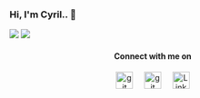 ### Hi, I'm Cyril.. 👋 
  
<img src="https://github-readme-stats.vercel.app/api?username=cyril1010">

<img src="https://github-readme-stats.vercel.app/api/top-langs/?username=cyril1010&amp;">


<h4 align="center">Connect with me on</h4>
<p align="center">
<a href="https://github.com/cyril1010/" target="blank"><img align="center" src="https://cdn.jsdelivr.net/npm/simple-icons@3.0.1/icons/github.svg" alt="git" height="30" width="30" /></a> &nbsp;&nbsp;&nbsp;
<a href="mailto:kucyril7@gmail.com" target="blank"><img align="center" src="https://cdn.jsdelivr.net/npm/simple-icons@3.0.1/icons/gmail.svg" alt="git" height="30" width="30" /></a> &nbsp;&nbsp;&nbsp;
<a href="https://www.linkedin.com/in/cyril1010" target="blank"><img align="center" src="https://cdn.jsdelivr.net/npm/simple-icons@3.0.1/icons/linkedin.svg" alt="LinkedIn" height="30" width="30" /></a> 
 

